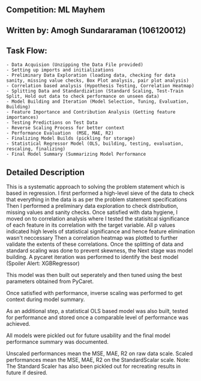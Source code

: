 ## Competition: ML Mayhem

## Written by: Amogh Sundararaman (106120012)

## Task Flow:
    - Data Acquision (Unzipping the Data File provided)
    - Setting up imports and initializations
    - Preliminary Data Exploration (loading data, checking for data sanity, missing value checks, Box Plot analysis, pair plot analysis)
    - Correlation based analysis (Hypothesis Testing, Correlation Heatmap)
    - Splitting Data and Standardization (Standard Scaling, Test-Train Split, Hold out data to check performance on unseen data)
    - Model Building and Iteration (Model Selection, Tuning, Evaluation, Building)
    - Feature Importance and Contribution Analysis (Getting feature importances)
    - Testing Predictions on Test Data
    - Reverse Scaling Process for better context
    - Performance Evaluation  (MSE, MAE, R2)
    - Finalizing Model Builds (pickling for storage)
    - Statistical Regressor Model (OLS, building, testing, evaluation, rescaling, finalizing)
    - Final Model Summary (Summarizing Model Performance

## Detailed Description
    
This is a systematic approach to solving the problem statement which is based in regression. 
I first performed a high-level sieve of the data to check that everything in the data is as per the problem statement specifications
Then I performed a preliminary data exploration to check distribution, missing values and sanity checks. 
Once satisfied with data hygiene, I moved on to correlation analysis where I tested the statisitcal significance of each feature in its correlation with the target variable. 
All p values indicated high levels of statistical significance and hence feature elimination wasn't neccessary
Then a correlation heatmap was plotted to further validate the extents of these correlations. 
Once the splitting of data and standard scaling was done to prevent skewness, the Next stage was model building. 
A pycaret iteration was performed to identify the best model (Spoiler Alert: XGBRegressor)

This model was then built out seperately and then tuned using the best parameters obtained from PyCaret. 

Once satisfied with performance, inverse scaling was performed to get context during model summary. 

As an additional step, a statistical OLS based model was also built, tested for performance and stored once a comparable level of performance was achieved. 

All models were pickled out for future usability and the final model performance summary was documented. 

Unscaled performances mean the MSE, MAE, R2 on raw data scale. 
Scaled performances mean the MSE, MAE, R2 on the StandardScalar scale.
Note: The Standard Scaler has also been pickled out for recreating results in future if desired. 

